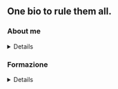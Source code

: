 ## One bio to rule them all.

### About me
<details><br>
  <!-- wp:paragraph -->
<p>Fin da piccolo ho sempre avuto una grossa passione per l'informatica. Crescendo, questa passione si è evoluta in una vera e propria ricerca di competenze in ambiti molto diversi tra di loro, che però mi permettessero di essere capace di sviluppare progetti in autonomia.</p>
<!-- /wp:paragraph -->

<!-- wp:paragraph -->
<p>Ho voluto quindi sfruttare questo sito come fosse un curriculum vitae della mia carriera informatica, mostrando sia il mio percorso accademico, sia i vari progetti che ho sviluppato od a cui ho partecipato.</p>
<!-- /wp:paragraph -->
</details>

### Formazione
<details></br>
#### Java - Back End Development
Corso completo riguardante lo sviluppo Java </br>
come scrivere un programma attraverso un linguaggio ad oggetti </br>
come implementarlo in un'applicazione web client-server. </br>
_Certificazione conseguita il: corso in corso_
</details>

